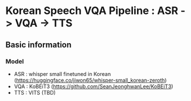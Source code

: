 # Korean Speech VQA Pipeline : ASR -> VQA -> TTS #

## Basic information ##
### Model ###
  - ASR : whisper small finetuned in Korean (https://huggingface.co/jiwon65/whisper-small_korean-zeroth)
  - VQA : KoBEiT3 (https://github.com/SeanJeonghwanLee/KoBEiT3)
  - TTS : VITS (TBD)